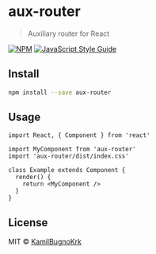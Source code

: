 # aux-router

> Auxiliary router for React

[![NPM](https://img.shields.io/npm/v/aux-router.svg)](https://www.npmjs.com/package/aux-router) [![JavaScript Style Guide](https://img.shields.io/badge/code_style-standard-brightgreen.svg)](https://standardjs.com)

## Install

```bash
npm install --save aux-router
```

## Usage

```tsx
import React, { Component } from 'react'

import MyComponent from 'aux-router'
import 'aux-router/dist/index.css'

class Example extends Component {
  render() {
    return <MyComponent />
  }
}
```

## License

MIT © [KamilBugnoKrk](https://github.com/KamilBugnoKrk)
